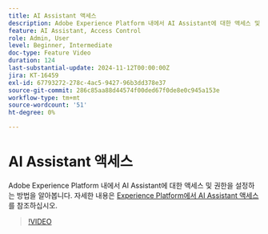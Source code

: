 ```yaml
---
title: AI Assistant 액세스
description: Adobe Experience Platform 내에서 AI Assistant에 대한 액세스 및 권한을 설정하는 방법을 알아봅니다.
feature: AI Assistant, Access Control
role: Admin, User
level: Beginner, Intermediate
doc-type: Feature Video
duration: 124
last-substantial-update: 2024-11-12T00:00:00Z
jira: KT-16459
exl-id: 67793272-278c-4ac5-9427-96b3dd378e37
source-git-commit: 286c85aa88d44574f00ded67f0de8e0c945a153e
workflow-type: tm+mt
source-wordcount: '51'
ht-degree: 0%

---
```


# AI Assistant 액세스

Adobe Experience Platform 내에서 AI Assistant에 대한 액세스 및 권한을 설정하는 방법을 알아봅니다. 자세한 내용은 [Experience Platform에서 AI Assistant 액세스](https://experienceleague.adobe.com/en/docs/experience-platform/ai-assistant/access)를 참조하십시오.

>[!VIDEO](https://video.tv.adobe.com/v/3436470/?learn=on&enablevpops)
